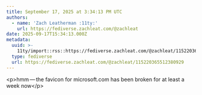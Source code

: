 ```yaml
---
title: September 17, 2025 at 3:34:13 PM UTC
authors:
  - name: 'Zach Leatherman :11ty:'
    url: https://fediverse.zachleat.com/@zachleat
date: 2025-09-17T15:34:13.000Z
metadata:
  uuid: >-
    11ty/import::rss::https://fediverse.zachleat.com/@zachleat/115220365512380929
  type: fediverse
  url: https://fediverse.zachleat.com/@zachleat/115220365512380929
---
```

\<p>hmm — the favicon for microsoft.com has been broken for at least a week now\</p>